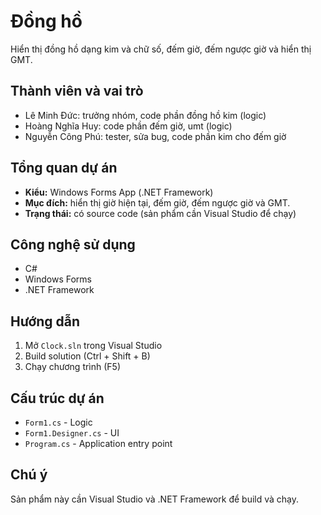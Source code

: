 # Đồng hồ

Hiển thị đồng hồ dạng kim và chữ số, đếm giờ, đếm ngược giờ và hiển thị GMT.

## Thành viên và vai trò
- Lê Minh Đức: trưởng nhóm, code phần đồng hồ kim (logic)
- Hoàng Nghĩa Huy: code phần đếm giờ, umt (logic)
- Nguyễn Công Phú: tester, sửa bug, code phần kim cho đếm giờ

## Tổng quan dự án
- **Kiểu:** Windows Forms App (.NET Framework)
- **Mục đích:** hiển thị giờ hiện tại, đếm giờ, đếm ngược giờ và GMT.
- **Trạng thái:** có source code (sản phẩm cần Visual Studio để chạy)

## Công nghệ sử dụng
- C#
- Windows Forms
- .NET Framework

## Hướng dẫn
1. Mở `Clock.sln` trong Visual Studio
2. Build solution (Ctrl + Shift + B)
3. Chạy chương trình (F5)

## Cấu trúc dự án
- `Form1.cs` - Logic
- `Form1.Designer.cs` - UI
- `Program.cs` - Application entry point

## Chú ý
Sản phẩm này cần Visual Studio và .NET Framework để build và chạy.
